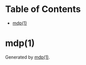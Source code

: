 Table of Contents
=================

* [mdp(1)](#mdp1)

mdp(1)
======

Generated by [mdp(1)](https://github.com/tmpfs/mdp).

